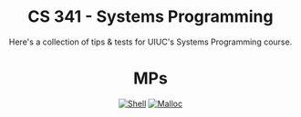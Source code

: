 <div align="center">

# CS 341 - Systems Programming

Here's a collection of tips & tests for UIUC's Systems Programming course.

# MPs

[![Shell](https://img.shields.io/badge/Shell-yellow?style=for-the-badge)](./mp-shell/)
[![Malloc](https://img.shields.io/badge/Malloc-green?style=for-the-badge)](./mp-malloc/)

</div>
